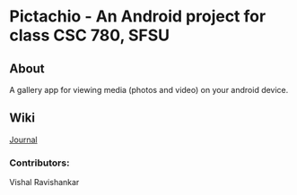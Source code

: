 # Pictachio - An Android project for class CSC 780, SFSU

## About

A gallery app for viewing media (photos and video) on your android device.

## Wiki

[Journal](https://github.com/vshl/Pictachio/wiki/Journal)

### Contributors:

Vishal Ravishankar
